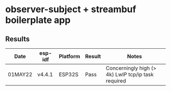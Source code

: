 # observer-subject + streambuf boilerplate app

## Results

|   Date  | esp-idf   | Platform   | Result | Notes |
| ------- | --------- | ---------- | ------ | ----- |
| 01MAY22 | v4.4.1    | ESP32S     | Pass   | Concerningly high (> 4k) LwIP tcp/ip task required |
